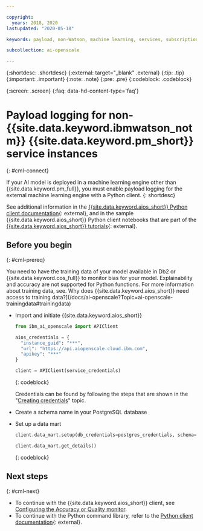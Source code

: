 ```yaml
---

copyright:
  years: 2018, 2020
lastupdated: "2020-05-18"

keywords: payload, non-Watson, machine learning, services, subscription

subcollection: ai-openscale

---
```


{:shortdesc: .shortdesc}
{:external: target="_blank" .external}
{:tip: .tip}
{:important: .important}
{:note: .note}
{:pre: .pre}
{:codeblock: .codeblock}

{:screen: .screen}
{:faq: data-hd-content-type='faq'}

# Payload logging for non-{{site.data.keyword.ibmwatson_notm}} {{site.data.keyword.pm_short}} service instances
{: #cml-connect}

If your AI model is deployed in a machine learning engine other than {{site.data.keyword.pm_full}}, you must enable payload logging for the external machine learning engine with a Python client.
{: shortdesc}

See additional information in the [{{site.data.keyword.aios_short}} Python client documentation](http://ai-openscale-python-client.mybluemix.net/){: external}, and in the sample {{site.data.keyword.aios_short}} Python client notebooks that are part of the [{{site.data.keyword.aios_short}} tutorials](https://github.com/pmservice/ai-openscale-tutorials/blob/master/README.md){: external}.

## Before you begin
{: #cml-prereq}

You need to have the training data of your model available in Db2 or {{site.data.keyword.cos_full}} to monitor bias for your model. Explainability and accuracy are not supported for Python functions. For more information about training data, see. Why does {{site.data.keyword.aios_short}} need access to training data?](/docs/ai-openscale?Topic=ai-openscale-trainingdata#trainingdata)

- Import and initiate {{site.data.keyword.aios_short}}

    ```python
    from ibm_ai_openscale import APIClient

    aios_credentials = {
      "instance_guid": "***",
      "url": "https://api.aiopenscale.cloud.ibm.com",
      "apikey": "***"
    }

    client = APIClient(service_credentials)
    ```
    {: codeblock}

  Credentials can be found by following the steps that are shown in the "[Creating credentials](/docs/ai-openscale?topic=ai-openscale-cred-create)" topic.

- Create a schema name in your PostgreSQL database

- Set up a data mart

    ```python
    client.data_mart.setup(db_credentials=postgres_credentials, schema=schemaName)

    client.data_mart.get_details()
    ```
    {: codeblock}

## Next steps
{: #cml-next}

- To continue with the {{site.data.keyword.aios_short}} client, see [Configuring the Accuracy or Quality monitor](/docs/ai-openscale?topic=ai-openscale-acc-monitor).
- To continue with the Python command library, refer to the [Python client documentation](http://ai-openscale-python-client.mybluemix.net/){: external}.
